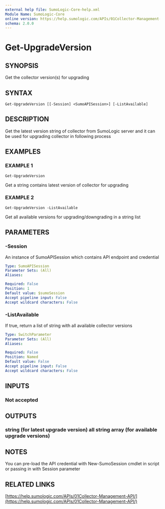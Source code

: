 ```yaml
---
external help file: SumoLogic-Core-help.xml
Module Name: SumoLogic-Core
online version: https://help.sumologic.com/APIs/01Collector-Management-API/
schema: 2.0.0
---
```


# Get-UpgradeVersion

## SYNOPSIS
Get the collector version(s) for upgrading

## SYNTAX

```
Get-UpgradeVersion [[-Session] <SumoAPISession>] [-ListAvailable]
```

## DESCRIPTION
Get the latest version string of collector from SumoLogic server and it can be used for upgrading collector in following process

## EXAMPLES

### EXAMPLE 1
```
Get-UpgradeVersion
```

Get a string contains latest version of collector for upgrading

### EXAMPLE 2
```
Get-UpgradeVersion -ListAvailable
```

Get all available versions for upgrading/downgrading in a string list

## PARAMETERS

### -Session
An instance of SumoAPISession which contains API endpoint and credential

```yaml
Type: SumoAPISession
Parameter Sets: (All)
Aliases:

Required: False
Position: 1
Default value: $sumoSession
Accept pipeline input: False
Accept wildcard characters: False
```

### -ListAvailable
If true, return a list of string with all available collector versions

```yaml
Type: SwitchParameter
Parameter Sets: (All)
Aliases:

Required: False
Position: Named
Default value: False
Accept pipeline input: False
Accept wildcard characters: False
```

## INPUTS

### Not accepted

## OUTPUTS

### string (for latest upgrade version) all string array (for available upgrade versions)

## NOTES
You can pre-load the API credential with New-SumoSession cmdlet in script or passing in with Session parameter

## RELATED LINKS

[https://help.sumologic.com/APIs/01Collector-Management-API/](https://help.sumologic.com/APIs/01Collector-Management-API/)

